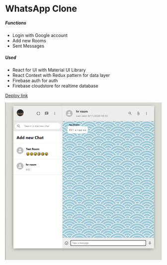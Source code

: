 # WhatsApp Clone
##### Functions 
* Login with Google account 
* Add new Rooms 
* Sent Messages
##### Used 
* React for UI with Material UI Library
* React Context with Redux pattern for data layer
* Firebase auth for auth
* Firebase cloudstore for realtime database 

[Deploy link](http://mysimplemessanger.herokuapp.com/)

![img](https://github.com/YogurtWithSpoon/PicturesForProjects/blob/master/whatsapp.png?raw=true)
